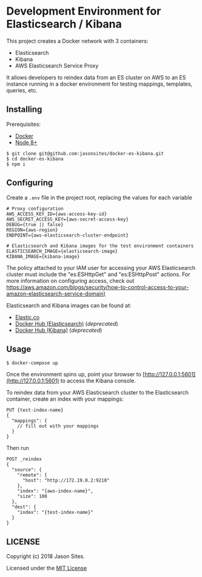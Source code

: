 # Development Environment for Elasticsearch / Kibana

This project creates a Docker network with 3 containers:
- Elasticsearch
- Kibana
- AWS Elasticsearch Service Proxy

It allows developers to reindex data from an ES cluster on AWS to an ES instance running in a docker environment for testing mappings, templates, queries, etc.

## Installing
Prerequisites:
- [Docker](https://www.docker.com/community-edition#/download)
- [Node 8+](https://nodejs.org)

```shell
$ git clone git@github.com:jasonsites/docker-es-kibana.git
$ cd docker-es-kibana
$ npm i
```

## Configuring
Create a `.env` file in the project root, replacing the values for each variable
```shell
# Proxy configuration
AWS_ACCESS_KEY_ID={aws-access-key-id}
AWS_SECRET_ACCESS_KEY={aws-secret-access-key}
DEBUG={true || false}
REGION={aws-region}
ENDPOINT={aws-elasticsearch-cluster-endpoint}

# Elasticsearch and Kibana images for the test environment containers
ELASTICSEARCH_IMAGE={elasticsearch-image}
KIBANA_IMAGE={kibana-image}
```

The policy attached to your IAM user for accessing your AWS Elasticsearch cluster must include the "es:ESHttpGet" and "es:ESHttpPost" actions. For more information on configuring access, check out [https://aws.amazon.com/blogs/security/how-to-control-access-to-your-amazon-elasticsearch-service-domain)](https://aws.amazon.com/blogs/security/how-to-control-access-to-your-amazon-elasticsearch-service-domain)

Elasticsearch and Kibana images can be found at:
- [Elastic.co](https://www.docker.elastic.co/)
- [Docker Hub (Elasticsearch)](https://hub.docker.com/_/elasticsearch/) (*deprecated*)
- [Docker Hub (Kibana)](https://hub.docker.com/_/kibana/) (*deprecated*)

## Usage
```shell
$ docker-compose up
```
Once the environment spins up, point your browser to [http://127.0.0.1:5601](http://127.0.0.1:5601) to access the Kibana console.

To reindex data from your AWS Elasticsearch cluster to the Elasticsearch container, create an index with your mappings:
```
PUT {test-index-name}
{
  "mappings": {
    // fill out with your mappings
  }
}
```

Then run
```
POST _reindex
{
  "source": {
    "remote": {
      "host": "http://172.19.0.2:9210"
    },
    "index": "{aws-index-name}",
    "size": 100
  },
  "dest": {
    "index": "{test-index-name}"
  }
}
```

## LICENSE
Copyright (c) 2018 Jason Sites.

Licensed under the [MIT License](LICENSE.md)
